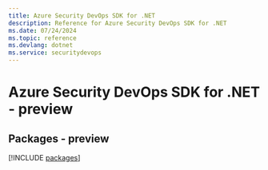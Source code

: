 ```yaml
---
title: Azure Security DevOps SDK for .NET
description: Reference for Azure Security DevOps SDK for .NET
ms.date: 07/24/2024
ms.topic: reference
ms.devlang: dotnet
ms.service: securitydevops
---
```

# Azure Security DevOps SDK for .NET - preview
## Packages - preview
[!INCLUDE [packages](security-devops-index.md)]